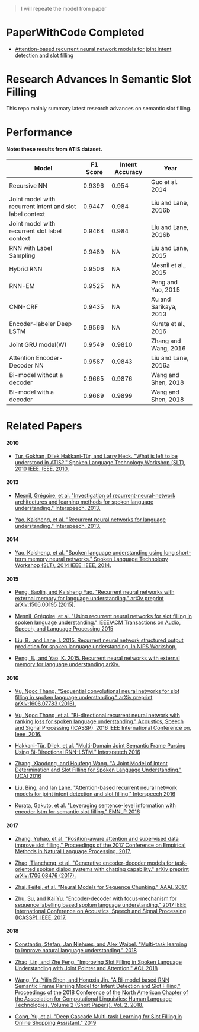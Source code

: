 > I will repeate the model from paper

# PaperWithCode Completed

- [Attention-based recurrent neural network models for joint intent detection and slot filling](./attention-based-rnn)

# Research Advances In Semantic Slot Filling 

This repo mainly summary latest research advances on semantic slot filling.

# Performance

#### Note: these results from ATIS dataset.

| Model | F1 Score | Intent Accuracy | Year |
| ------ | ------ |------ |------ |
|Recursive NN  | 0.9396 | 0.954 |Guo et al. 2014 |
|Joint model with recurrent intent and slot label context  | 0.9447 | 0.984 | Liu and Lane, 2016b |
|Joint model with recurrent slot label context  | 0.9464 |  0.984 | Liu and Lane, 2016b |
|RNN with Label Sampling  | 0.9489 | NA | Liu and Lane, 2015 |
| Hybrid RNN | 0.9506 | NA | Mesnil et al., 2015 |
| RNN-EM | 0.9525 |  NA  | Peng and Yao, 2015 |
| CNN-CRF | 0.9435 | NA  | Xu and Sarikaya, 2013 |
| Encoder-labeler Deep LSTM | 0.9566 | NA  | Kurata et al., 2016 |
| Joint GRU model(W) | 0.9549 | 0.9810  |Zhang and Wang, 2016|
| Attention Encoder-Decoder NN | 0.9587 | 0.9843 | Liu and Lane, 2016a|
| Bi-model without a decoder | 0.9665 | 0.9876  | Wang and Shen, 2018 |
| Bi-model with a decoder | 0.9689 | 0.9899  | Wang and Shen, 2018 |


# Related Papers
#### 2010
- [Tur, Gokhan, Dilek Hakkani-Tür, and Larry Heck. "What is left to be understood in ATIS?." Spoken Language Technology Workshop (SLT), 2010 IEEE. IEEE, 2010.](https://ieeexplore.ieee.org/abstract/document/5700816)

#### 2013
- [Mesnil, Grégoire, et al. "Investigation of recurrent-neural-network architectures and learning methods for spoken language understanding." Interspeech. 2013.](https://www.isca-speech.org/archive/archive_papers/interspeech_2013/i13_3771.pdf)

- [Yao, Kaisheng, et al. "Recurrent neural networks for language understanding." Interspeech. 2013.](https://www.isca-speech.org/archive/archive_papers/interspeech_2013/i13_2524.pdf)

#### 2014
- [Yao, Kaisheng, et al. "Spoken language understanding using long short-term memory neural networks." Spoken Language Technology Workshop (SLT), 2014 IEEE. IEEE, 2014.](https://groups.csail.mit.edu/sls/publications/2014/Zhang_SLT_2014.pdf)

#### 2015
- [Peng, Baolin, and Kaisheng Yao. "Recurrent neural networks with external memory for language understanding." arXiv preprint arXiv:1506.00195 (2015).](https://arxiv.org/abs/1506.00195.pdf)

- [ Mesnil, Grégoire, et al. "Using recurrent neural networks for slot filling in spoken language understanding." IEEE/ACM Transactions on Audio, Speech, and Language Processing 2015](https://ieeexplore.ieee.org/abstract/document/6998838)

- [Liu, B., and Lane, I. 2015. Recurrent neural network structured output prediction for spoken language understanding. In NIPS Workshop.](https://pdfs.semanticscholar.org/b75b/59f38c874a920102834c9e218c960fc35c81.pdf)

- [Peng, B., and Yao, K. 2015. Recurrent neural networks with external memory for language understanding.arXiv.](https://ieeexplore.ieee.org/abstract/document/7078572)

#### 2016
- [Vu, Ngoc Thang. "Sequential convolutional neural networks for slot filling in spoken language understanding." arXiv preprint arXiv:1606.07783 (2016).](https://arxiv.org/abs/1606.07783.pdf)

- [Vu, Ngoc Thang, et al. "Bi-directional recurrent neural network with ranking loss for spoken language understanding." Acoustics, Speech and Signal Processing (ICASSP), 2016 IEEE International Conference on. Ieee, 2016.](https://ieeexplore.ieee.org/abstract/document/7472841)

- [ Hakkani-Tür, Dilek, et al. "Multi-Domain Joint Semantic Frame Parsing Using Bi-Directional RNN-LSTM." Interspeech 2016](https://pdfs.semanticscholar.org/d644/ae996755c803e067899bdd5ea52498d7091d.pdf)

- [ Zhang, Xiaodong, and Houfeng Wang. "A Joint Model of Intent Determination and Slot Filling for Spoken Language Understanding." IJCAI 2016](https://www.ijcai.org/Proceedings/16/Papers/425.pdf)

- [ Liu, Bing, and Ian Lane. "Attention-based recurrent neural network models for joint intent detection and slot filling." Interspeech 2016](https://arxiv.org/abs/1609.01454)

- [ Kurata, Gakuto, et al. "Leveraging sentence-level information with encoder lstm for semantic slot filling." EMNLP 2016](https://arxiv.org/abs/1601.01530.pdf)

#### 2017
- [Zhang, Yuhao, et al. "Position-aware attention and supervised data improve slot filling." Proceedings of the 2017 Conference on Empirical Methods in Natural Language Processing. 2017.](http://www.aclweb.org/anthology/D17-1004)

- [Zhao, Tiancheng, et al. "Generative encoder-decoder models for task-oriented spoken dialog systems with chatting capability." arXiv preprint arXiv:1706.08476 (2017).](https://arxiv.org/abs/1706.08476)

- [Zhai, Feifei, et al. "Neural Models for Sequence Chunking." AAAI. 2017.](https://www.aaai.org/ocs/index.php/AAAI/AAAI17/paper/download/14776/14262)

- [Zhu, Su, and Kai Yu. "Encoder-decoder with focus-mechanism for sequence labelling based spoken language understanding." 2017 IEEE International Conference on Acoustics, Speech and Signal Processing (ICASSP). IEEE, 2017.](https://ieeexplore.ieee.org/abstract/document/7953243)

#### 2018
- [ Constantin, Stefan, Jan Niehues, and Alex Waibel. "Multi-task learning to improve natural language understanding." 2018](https://arxiv.org/abs/1812.06876.pdf)

- [ Zhao, Lin, and Zhe Feng. "Improving Slot Filling in Spoken Language Understanding with Joint Pointer and Attention." ACL 2018](http://www.aclweb.org/anthology/P18-2068)

- [Wang, Yu, Yilin Shen, and Hongxia Jin. "A Bi-model based RNN Semantic Frame Parsing Model for Intent Detection and Slot Filling." Proceedings of the 2018 Conference of the North American Chapter of the Association for Computational Linguistics: Human Language Technologies, Volume 2 (Short Papers). Vol. 2. 2018.](http://www.aclweb.org/anthology/N18-2050)

- [ Gong, Yu, et al. "Deep Cascade Multi-task Learning for Slot Filling in Online Shopping Assistant." 2019](http://www.cs.sjtu.edu.cn/~kzhu/papers/kzhu-slot.pdf)







